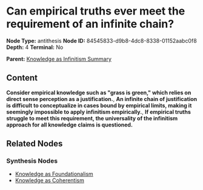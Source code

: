 # Can empirical truths ever meet the requirement of an infinite chain?

**Node Type:** antithesis
**Node ID:** 84545833-d9b8-4dc8-8338-01152aabc0f8
**Depth:** 4
**Terminal:** No

**Parent:** [Knowledge as Infinitism Summary](knowledge-as-infinitism-summary-synthesis-3e928ab0-d18f-40df-bfad-4fe5597fd371.md)

## Content

**Consider empirical knowledge such as "grass is green," which relies on direct sense perception as a justification.**, **An infinite chain of justification is difficult to conceptualize in cases bound by empirical limits, making it seemingly impossible to apply infinitism empirically.**, **If empirical truths struggle to meet this requirement, the universality of the infinitism approach for all knowledge claims is questioned.**

## Related Nodes

### Synthesis Nodes

- [Knowledge as Foundationalism](knowledge-as-foundationalism-synthesis-83ada9d7-e57b-4d17-b3b8-e0aa3fc9d239.md)
- [Knowledge as Coherentism](knowledge-as-coherentism-synthesis-6a8e3557-211f-4feb-8088-617d9d406186.md)
